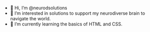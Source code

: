 - 👋 Hi, I’m @neurodsolutions
- 👀 I’m interested in solutions to support my neurodiverse brain to navigate the world.
- 🌱 I’m currently learning the basics of HTML and CSS.

<!---
neurodsolutions/neurodsolutions is a ✨ special ✨ repository because its `README.md` (this file) appears on your GitHub profile.
You can click the Preview link to take a look at your changes.
--->
